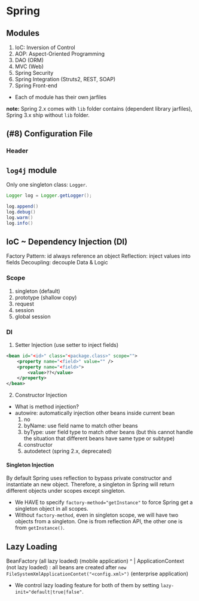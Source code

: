 # Spring
## Modules
1. IoC: Inversion of Control
2. AOP: Aspect-Oriented Programming
3. DAO (ORM)
4. MVC (Web)
5. Spring Security
6. Spring Integration (Struts2, REST, SOAP)
7. Spring Front-end

* Each of module has their own jarfiles

**note:** Spring 2.x comes with `lib` folder contains (dependent library jarfiles), Spring 3.x ship without `lib` folder.

## (#8) Configuration File
### Header


## `log4j` module
Only one singleton class: `Logger`.

```java
Logger log = Logger.getLogger();

log.append()
log.debug()
log.warm()
log.info()
```

## IoC ~ Dependency Injection (DI)
Factory Pattern: id always reference an object
Reflection: inject values into fields
Decoupling: decouple Data & Logic

### Scope
1. singleton (default)
2. prototype (shallow copy)
3. request
4. session
5. global session

### DI
1. Setter Injection	(use setter to inject fields)
```xml
<bean id="<id>" class="<package.class>" scope="">
	<property name="<field>" value="" />
	<property name="<field>">
		<value>??</value>
	</property>
</bean>
```

2. Constructor Injection


* What is method injection?
* autowire: automatically injection other beans inside current bean
  1. no
  2. byName: use field name to match other beans
  3. byType: user field type to match other beans (but this cannot handle the situation that different beans have same type or subtype)
  4. constructor
  5. autodetect (spring 2.x, deprecated)


#### Singleton Injection
By default Spring uses reflection to bypass private constructor and instantiate an new object. Therefore, a singleton in Spring will return different objects under scopes except singleton.

* We HAVE to specify `factory-method="getInstance"` to force Spring get a singleton object in all scopes.
* Without `factory-method`, even in singleton scope, we will have two objects from a singleton. One is from reflection API, the other one is from `getInstance()`.


## Lazy Loading
BeanFactory	(all lazy loaded) (mobile application)
	^
	|
ApplicationContext (not lazy loaded) : all beans are created after `new FileSystemXmlApplicationContet("<config.xml>")` (enterprise application)

* We control lazy loading feature for both of them by setting `lazy-init="default|true|false"`.



